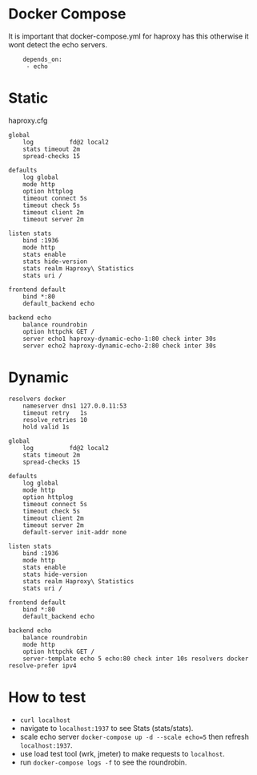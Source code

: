 # Docker Compose
It is important that docker-compose.yml for haproxy has this otherwise it wont detect the
echo servers.
```
    depends_on:
     - echo
```
# Static
haproxy.cfg
```
global
    log          fd@2 local2
    stats timeout 2m
    spread-checks 15

defaults
    log global
    mode http
    option httplog
    timeout connect 5s
    timeout check 5s
    timeout client 2m
    timeout server 2m

listen stats
    bind :1936
    mode http
    stats enable
    stats hide-version
    stats realm Haproxy\ Statistics
    stats uri /

frontend default
    bind *:80
    default_backend echo

backend echo
    balance roundrobin
    option httpchk GET /
    server echo1 haproxy-dynamic-echo-1:80 check inter 30s
    server echo2 haproxy-dynamic-echo-2:80 check inter 30s
```

# Dynamic
```
resolvers docker
    nameserver dns1 127.0.0.11:53
    timeout retry   1s
    resolve_retries 10
    hold valid 1s

global
    log          fd@2 local2
    stats timeout 2m
    spread-checks 15

defaults
    log global
    mode http
    option httplog
    timeout connect 5s
    timeout check 5s
    timeout client 2m
    timeout server 2m
    default-server init-addr none

listen stats
    bind :1936
    mode http
    stats enable
    stats hide-version
    stats realm Haproxy\ Statistics
    stats uri /

frontend default
    bind *:80
    default_backend echo

backend echo
    balance roundrobin
    mode http
    option httpchk GET /
    server-template echo 5 echo:80 check inter 10s resolvers docker resolve-prefer ipv4
```

# How to test
- `curl localhost`
- navigate to `localhost:1937` to see Stats (stats/stats).
- scale echo server `docker-compose up -d --scale echo=5` then refresh `localhost:1937`.
- use load test tool (wrk, jmeter) to make requests to `localhost`.
- run `docker-compose logs -f` to see the roundrobin.